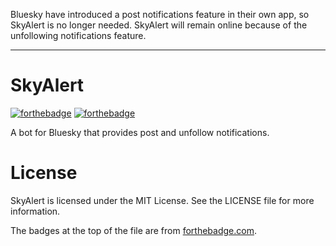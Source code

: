 Bluesky have introduced a post notifications feature in their own app, so SkyAlert is no longer needed.
SkyAlert will remain online because of the unfollowing notifications feature.

----------------------------------
# SkyAlert
[![forthebadge](https://forthebadge.com/images/badges/made-with-python.svg)](https://forthebadge.com)
[![forthebadge](https://forthebadge.com/images/badges/license-mit.svg)](https://forthebadge.com)

A bot for Bluesky that provides post and unfollow notifications.

# License
SkyAlert is licensed under the MIT License. See the LICENSE file for more information.

The badges at the top of the file are from [forthebadge.com](https://forthebadge.com).

